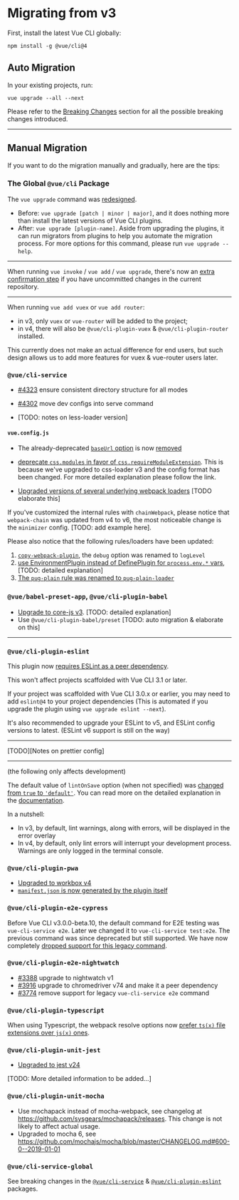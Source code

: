 # Migrating from v3

First, install the latest Vue CLI globally:
```
npm install -g @vue/cli@4
```

## Auto Migration

In your existing projects, run:
```
vue upgrade --all --next
```

Please refer to the [Breaking Changes](#breaking-changes) section for all the possible breaking changes introduced.

------

## Manual Migration

If you want to do the migration manually and gradually, here are the tips:

### The Global `@vue/cli` Package

The `vue upgrade` command was [redesigned](https://github.com/vuejs/vue-cli/pull/4090).
- Before: `vue upgrade [patch | minor | major]`, and it does nothing more than install the latest versions of Vue CLI plugins.
- After: `vue upgrade [plugin-name]`. Aside from upgrading the plugins, it can run migrators from plugins to help you automate the migration process. For more options for this command, please run `vue upgrade --help`.

---

When running `vue invoke` / `vue add` / `vue upgrade`, there's now an [extra confirmation step](https://github.com/vuejs/vue-cli/pull/4275) if you have uncommitted changes in the current repository.

---

When running `vue add vuex` or `vue add router`:
- in v3, only `vuex` or `vue-router` will be added to the project;
- in v4, there will also be `@vue/cli-plugin-vuex` & `@vue/cli-plugin-router` installed.

This currently does not make an actual difference for end users, but such design allows us to add more features for vuex & vue-router users later.

### `@vue/cli-service`

* [#4323](https://github.com/vuejs/vue-cli/pull/4323) ensure consistent directory structure for all modes

* [#4302](https://github.com/vuejs/vue-cli/pull/4302) move dev configs into serve command

* [TODO: notes on less-loader version]


#### `vue.config.js`

* The already-deprecated [`baseUrl` option](https://cli.vuejs.org/config/#baseurl) is now [removed](https://github.com/vuejs/vue-cli/pull/4388)

* [deprecate `css.modules` in favor of `css.requireModuleExtension`](https://github.com/vuejs/vue-cli/pull/4387). This is because we've upgraded to css-loader v3 and the config format has been changed. For more detailed explanation please follow the link.

* [Upgraded versions of several underlying webpack loaders](https://github.com/vuejs/vue-cli/pull/4331) [TODO elaborate this]

If you've customized the internal rules with `chainWebpack`, please notice that `webpack-chain` was updated from v4 to v6, the most noticeable change is the `minimizer` config. [TODO: add example here].

Please also notice that the following rules/loaders have been updated:

1. [`copy-webpack-plugin`](https://github.com/webpack-contrib/copy-webpack-plugin/blob/master/CHANGELOG.md#500-2019-02-20), the `debug` option was renamed to `logLevel`
2. [use EnvironmentPlugin instead of DefinePlugin for `process.env.*` vars](https://github.com/vuejs/vue-cli/pull/3782), [TODO: detailed explanation]
3. [The `pug-plain` rule was renamed to `pug-plain-loader`](https://github.com/vuejs/vue-cli/pull/4230)

### `@vue/babel-preset-app`, `@vue/cli-plugin-babel`

- [Upgrade to core-js v3](https://github.com/vuejs/vue-cli/pull/3912). [TODO: detailed explanation]
- Use `@vue/cli-plugin-babel/preset` [TODO: auto migration & elaborate on this]

------

### `@vue/cli-plugin-eslint`

This plugin now [requires ESLint as a peer dependency]((https://github.com/vuejs/vue-cli/pull/3852)).

This won't affect projects scaffolded with Vue CLI 3.1 or later.

If your project was scaffolded with Vue CLI 3.0.x or earlier, you may need to add `eslint@4` to your project dependencies (This is automated if you upgrade the plugin using `vue upgrade eslint --next`).

It's also recommended to upgrade your ESLint to v5, and ESLint config versions to latest. (ESLint v6 support is still on the way)

---

[TODO][Notes on prettier config]

---

(the following only affects development)

The default value of `lintOnSave` option (when not specified) was [changed from `true` to `'default'`](https://github.com/vuejs/vue-cli/pull/3975). You can read more on the detailed explanation in the [documentation](https://cli.vuejs.org/config/#lintonsave).

In a nutshell:
- In v3, by default, lint warnings, along with errors, will be displayed in the error overlay
- In v4, by default, only lint errors will interrupt your development process. Warnings are only logged in the terminal console.

### `@vue/cli-plugin-pwa`

* [Upgraded to workbox v4](https://github.com/vuejs/vue-cli/pull/3915)
* [`manifest.json` is now generated by the plugin itself](https://github.com/vuejs/vue-cli/pull/2981)

### `@vue/cli-plugin-e2e-cypress`

Before Vue CLI v3.0.0-beta.10, the default command for E2E testing was `vue-cli-service e2e`. Later we changed it to `vue-cli-service test:e2e`. The previous command was since deprecated but still supported.
We have now completely [dropped support for this legacy command](https://github.com/vuejs/vue-cli/pull/3774).

### `@vue/cli-plugin-e2e-nightwatch`

* [#3388](https://github.com/vuejs/vue-cli/pull/3388) upgrade to nightwatch v1
* [#3916](https://github.com/vuejs/vue-cli/pull/3916) upgrade to chromedriver v74 and make it a peer dependency
* [#3774](https://github.com/vuejs/vue-cli/pull/3774) remove support for legacy `vue-cli-service e2e` command

### `@vue/cli-plugin-typescript`

When using Typescript, the webpack resolve options now [prefer `ts(x)` file extensions over `js(x)` ones](https://github.com/vuejs/vue-cli/pull/3909).

### `@vue/cli-plugin-unit-jest`

* [Upgraded to jest v24](https://github.com/vuejs/vue-cli/pull/3870)

[TODO: More detailed information to be added…]

### `@vue/cli-plugin-unit-mocha`

* Use mochapack instead of mocha-webpack, see changelog at <https://github.com/sysgears/mochapack/releases>. This change is not likely to affect actual usage.
* Upgraded to mocha 6, see <https://github.com/mochajs/mocha/blob/master/CHANGELOG.md#600-0--2019-01-01>

### `@vue/cli-service-global`

See breaking changes in the [`@vue/cli-service`](#vue-cli-service) & [`@vue/cli-plugin-eslint`](#vue-cli-plugin-eslint) packages.
